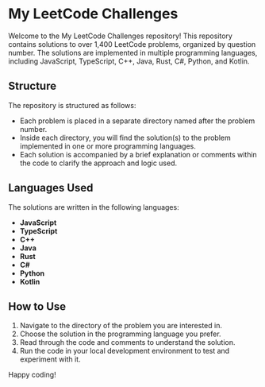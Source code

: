 # My LeetCode Challenges

Welcome to the My LeetCode Challenges repository! This repository contains solutions to over 1,400 LeetCode problems, organized by question number. The solutions are implemented in multiple programming languages, including JavaScript, TypeScript, C++, Java, Rust, C#, Python, and Kotlin.

## Structure

The repository is structured as follows:

- Each problem is placed in a separate directory named after the problem number.
- Inside each directory, you will find the solution(s) to the problem implemented in one or more programming languages.
- Each solution is accompanied by a brief explanation or comments within the code to clarify the approach and logic used.

## Languages Used

The solutions are written in the following languages:

- **JavaScript**
- **TypeScript**
- **C++**
- **Java**
- **Rust**
- **C#**
- **Python**
- **Kotlin**

## How to Use

1. Navigate to the directory of the problem you are interested in.
2. Choose the solution in the programming language you prefer.
3. Read through the code and comments to understand the solution.
4. Run the code in your local development environment to test and experiment with it.

Happy coding!
